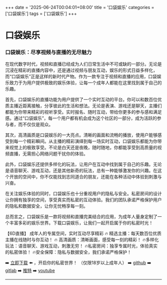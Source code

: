 +++
date = '2025-06-24T00:04:01+08:00'
title = '口袋娱乐'
categories = ['口袋娱乐']
tags = ['口袋娱乐']
+++

# 口袋娱乐

### 口袋娱乐：尽享视频与直播的无尽魅力

在现代数字时代，视频和直播已经成为人们日常生活中不可或缺的一部分。无论是沉浸在精彩的直播内容中，还是通过视频与朋友互动，娱乐的形式日益多样化，而“口袋娱乐”正是这样的新时代产物。作为一款专注于视频和直播的应用，口袋娱乐致力于为用户提供极致的娱乐体验，让每一个成年人都能在这里找到属于自己的乐趣。

首先，口袋娱乐的直播功能为用户提供了一个实时互动的平台。你可以和数百位优质主播近距离接触，分享彼此的生活和想法。无论是表演、游戏还是聊天，主播们都能为你带来精彩的视听享受。实时报名、随时互动，带给你更多的参与感和满足感。通过“口袋娱乐”，每一个用户都有机会成为这个社区的一部分，成为活跃的参与者，而不仅仅是观众。

其次，高清画质是口袋娱乐的一大亮点。清晰的画面和流畅的播放，使用户能够感受到每一个精彩瞬间。从主播的精彩演绎到每一场实时互动，口袋娱乐都能为你带来视觉上的极致享受。不论是白天还是夜晚，随时随地，你都能享受到高质量的视频直播，无需担心网络问题干扰你的体验。

此外，口袋娱乐还提供多样化的玩法，让用户在互动中找到属于自己的乐趣。无论是语音聊天、游戏互动，还是其他新奇的玩法，总有一种能够激发你的兴趣。在这个开放的空间中，你不仅能找到志同道合的朋友，还能在各种活动中体验到刺激与兴奋。

在关注娱乐体验的同时，口袋娱乐也十分重视用户的隐私与安全。私密房间的设计让你拥有独享的空间，享受真实而私密的互动体验。我们的团队承诺严格保护用户的隐私和数据安全，让你无忧畅享每一刻。

总而言之，口袋娱乐是一款将视频和直播完美结合的应用，为成年人量身定制了一个丰富多彩的娱乐世界。下载口袋娱乐，让我们一起开启属于你的私密时光！

【6D直播】
成年人的专属空间，实时互动尽享精彩
🔥 精选主播：每天数百位优质主播在线随时与你互动！
🔥 高清画质：清晰画面，感受每一刻的精彩！
🔥多样化玩法：语音聊天、游戏互动，刺激无穷！
🔥私密房间：独享专属时光，体验真实的私密体验！
🔥安全保障：隐私与数据安全，我们承诺严格保护！

➡️ [立即下载](https://down123.s3.ap-east-1.amazonaws.com/down/down.html?channelCode=blog) ⬅️ ，开启你的私密世界！
（仅限18岁以上成年人）
➡️ [github](https://aldult-live.github.io/)
➡️ [gitlab](https://seo-09598d.gitlab.io/)
➡️ [推特](https://x.com/wegame33)
➡️ [youtube](https://www.youtube.com/@6Dlive)

---
